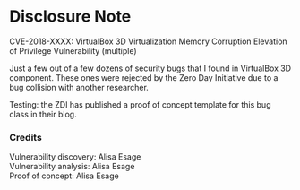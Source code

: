 # Disclosure Note

CVE-2018-XXXX: VirtualBox 3D Virtualization Memory Corruption Elevation of Privilege Vulnerability (multiple)

Just a few out of a few dozens of security bugs that I found in VirtualBox 3D component. These ones were rejected by the Zero Day Initiative due to a bug collision with another researcher.

Testing: the ZDI has published a proof of concept template for this bug class in their blog.

### Credits

Vulnerability discovery: Alisa Esage  
Vulnerability analysis: Alisa Esage  
Proof of concept: Alisa Esage
